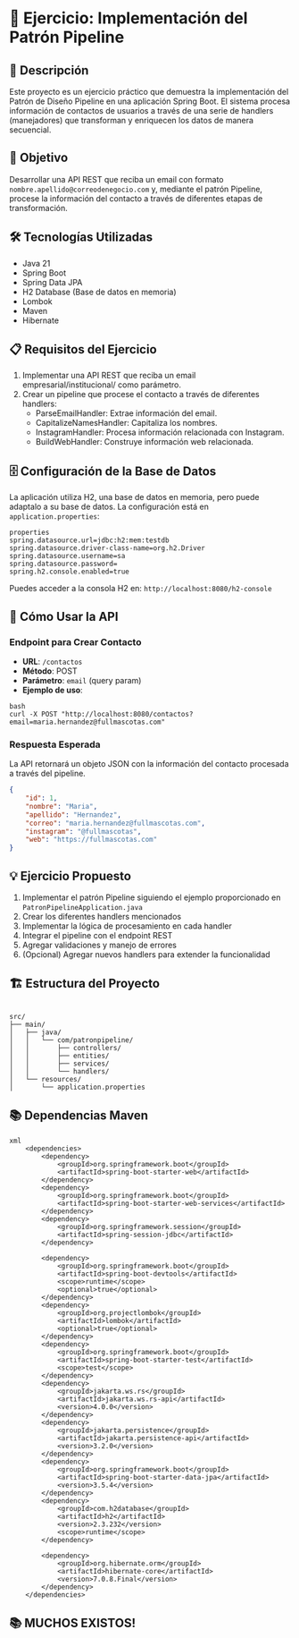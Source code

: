 
# 🔄 Ejercicio: Implementación del Patrón Pipeline

## 📝 Descripción
Este proyecto es un ejercicio práctico que demuestra la implementación del Patrón de Diseño Pipeline en una aplicación Spring Boot. El sistema procesa información de contactos de usuarios a través de una serie de handlers (manejadores) que transforman y enriquecen los datos de manera secuencial.

## 🎯 Objetivo
Desarrollar una API REST que reciba un email con formato `nombre.apellido@correodenegocio.com` y, mediante el patrón Pipeline, procese la información del contacto a través de diferentes etapas de transformación.

## 🛠️ Tecnologías Utilizadas
- Java 21
- Spring Boot
- Spring Data JPA
- H2 Database (Base de datos en memoria)
- Lombok
- Maven
- Hibernate

## 📋 Requisitos del Ejercicio
1. Implementar una API REST que reciba un email empresarial/institucional/ como parámetro.
2. Crear un pipeline que procese el contacto a través de diferentes handlers:
   - ParseEmailHandler: Extrae información del email.
   - CapitalizeNamesHandler: Capitaliza los nombres.
   - InstagramHandler: Procesa información relacionada con Instagram.
   - BuildWebHandler: Construye información web relacionada.

## 🗄️ Configuración de la Base de Datos
La aplicación utiliza H2, una base de datos en memoria, pero puede adaptalo a su base de datos. La configuración está en `application.properties`:
```
properties
spring.datasource.url=jdbc:h2:mem:testdb
spring.datasource.driver-class-name=org.h2.Driver
spring.datasource.username=sa
spring.datasource.password=
spring.h2.console.enabled=true
```
Puedes acceder a la consola H2 en: `http://localhost:8080/h2-console`


## 🚀 Cómo Usar la API

### Endpoint para Crear Contacto
- **URL**: `/contactos`
- **Método**: POST
- **Parámetro**: `email` (query param)
- **Ejemplo de uso**:
```
bash
curl -X POST "http://localhost:8080/contactos?email=maria.hernandez@fullmascotas.com"
```
### Respuesta Esperada
La API retornará un objeto JSON con la información del contacto procesada a través del pipeline.

``` json
{
    "id": 1,
    "nombre": "Maria",
    "apellido": "Hernandez",
    "correo": "maria.hernandez@fullmascotas.com",
    "instagram": "@fullmascotas",
    "web": "https://fullmascotas.com"
}
```


## 💡 Ejercicio Propuesto
1. Implementar el patrón Pipeline siguiendo el ejemplo proporcionado en `PatronPipelineApplication.java`
2. Crear los diferentes handlers mencionados
3. Implementar la lógica de procesamiento en cada handler
4. Integrar el pipeline con el endpoint REST
5. Agregar validaciones y manejo de errores
6. (Opcional) Agregar nuevos handlers para extender la funcionalidad

## 🏗️ Estructura del Proyecto
```

src/
├── main/
│   ├── java/
│   │   └── com/patronpipeline/
│   │       ├── controllers/
│   │       ├── entities/
│   │       ├── services/
│   │       └── handlers/
│   └── resources/
│       └── application.properties
```
## 📚 Dependencias Maven
```
xml
    <dependencies>
        <dependency>
            <groupId>org.springframework.boot</groupId>
            <artifactId>spring-boot-starter-web</artifactId>
        </dependency>
        <dependency>
            <groupId>org.springframework.boot</groupId>
            <artifactId>spring-boot-starter-web-services</artifactId>
        </dependency>
        <dependency>
            <groupId>org.springframework.session</groupId>
            <artifactId>spring-session-jdbc</artifactId>
        </dependency>

        <dependency>
            <groupId>org.springframework.boot</groupId>
            <artifactId>spring-boot-devtools</artifactId>
            <scope>runtime</scope>
            <optional>true</optional>
        </dependency>
        <dependency>
            <groupId>org.projectlombok</groupId>
            <artifactId>lombok</artifactId>
            <optional>true</optional>
        </dependency>
        <dependency>
            <groupId>org.springframework.boot</groupId>
            <artifactId>spring-boot-starter-test</artifactId>
            <scope>test</scope>
        </dependency>
        <dependency>
            <groupId>jakarta.ws.rs</groupId>
            <artifactId>jakarta.ws.rs-api</artifactId>
            <version>4.0.0</version>
        </dependency>
        <dependency>
            <groupId>jakarta.persistence</groupId>
            <artifactId>jakarta.persistence-api</artifactId>
            <version>3.2.0</version>
        </dependency>
        <dependency>
            <groupId>org.springframework.boot</groupId>
            <artifactId>spring-boot-starter-data-jpa</artifactId>
            <version>3.5.4</version>
        </dependency>
        <dependency>
            <groupId>com.h2database</groupId>
            <artifactId>h2</artifactId>
            <version>2.3.232</version>
            <scope>runtime</scope>
        </dependency>

        <dependency>
            <groupId>org.hibernate.orm</groupId>
            <artifactId>hibernate-core</artifactId>
            <version>7.0.8.Final</version>
        </dependency>
    </dependencies>
```
## 📚 MUCHOS EXISTOS! 
